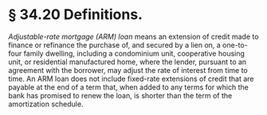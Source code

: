 # § 34.20   Definitions.

*Adjustable-rate mortgage (ARM) loan* means an extension of credit made to finance or refinance the purchase of, and secured by a lien on, a one-to-four family dwelling, including a condominium unit, cooperative housing unit, or residential manufactured home, where the lender, pursuant to an agreement with the borrower, may adjust the rate of interest from time to time. An ARM loan does not include fixed-rate extensions of credit that are payable at the end of a term that, when added to any terms for which the bank has promised to renew the loan, is shorter than the term of the amortization schedule. 




